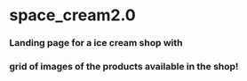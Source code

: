 # space_cream2.0

### Landing page for a ice cream shop with 
### grid of images of  the products available in the shop!

